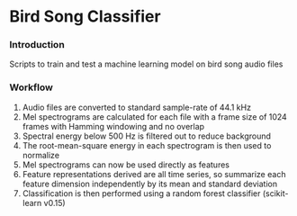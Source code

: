 # Bird Song Classifier

### Introduction

Scripts to train and test a machine learning model on bird song audio files

### Workflow

1. Audio files are converted to standard sample-rate of 44.1 kHz
2. Mel spectrograms are calculated for each file with a frame size of 1024 frames with Hamming windowing and no overlap
3. Spectral energy below 500 Hz is filtered out to reduce background
4. The root-mean-square energy in each spectrogram is then used to normalize
5. Mel spectrograms can now be used directly as features
6. Feature representations derived are all time series, so summarize each feature dimension independently by its mean and standard deviation
7. Classification is then performed using a random forest classifier (scikit-learn v0.15)